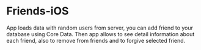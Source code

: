 # Friends-iOS

App loads data with random users from server, you can add friend to your database using Core Data. Then app allows to see detail information about each friend, also to remove from friends and to forgive selected friend.